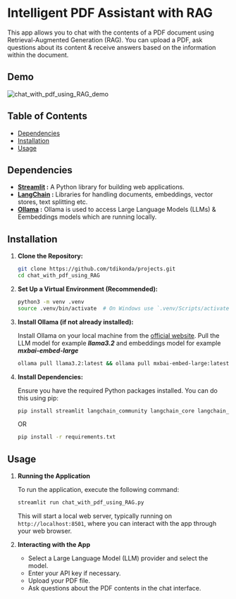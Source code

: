 # Intelligent PDF Assistant with RAG

This app allows you to chat with the contents of a PDF document using Retrieval-Augmented Generation (RAG). You can upload a PDF, ask questions about its content & receive answers based on the information within the document.

## Demo

![chat_with_pdf_using_RAG_demo](https://github.com/tdikonda/projects/blob/main/chat_with_pdf_RAG/demo/chat_with_PDF_using_RAG_demo.gif)

## Table of Contents

- [Dependencies](#dependencies)
- [Installation](#installation)
- [Usage](#usage)

## Dependencies

- **[Streamlit](https://streamlit.io/) :** A Python library for building web applications.
- **[LangChain](https://www.langchain.com/) :** Libraries for handling documents, embeddings, vector stores, text splitting etc.
- **[Ollama](https://ollama.com/) :** Ollama is used to access Large Language Models (LLMs) & Eembeddings models which are running locally.

## Installation

1. **Clone the Repository:**

   ```bash
   git clone https://github.com/tdikonda/projects.git
   cd chat_with_pdf_using_RAG
   ```

2. **Set Up a Virtual Environment (Recommended):**

   ```bash
   python3 -m venv .venv
   source .venv/bin/activate  # On Windows use `.venv/Scripts/activate.bat`
   ```

3. **Install Ollama (if not already installed):**

   Install Ollama on your local machine from the [official website](https://ollama.com/). Pull the LLM model for example ***llama3.2*** and embeddings model for example ***mxbai-embed-large***

   ```bash
   ollama pull llama3.2:latest && ollama pull mxbai-embed-large:latest
   ```

4. **Install Dependencies:**

   Ensure you have the required Python packages installed. You can do this using pip:

   ```bash
   pip install streamlit langchain_community langchain_core langchain_experimental langchain_ollama pdfplumber
   ```

   OR

   ```bash
   pip install -r requirements.txt
   ```

## Usage

1. **Running the Application**

   To run the application, execute the following command:

   ```bash
   streamlit run chat_with_pdf_using_RAG.py
   ```

   This will start a local web server, typically running on `http://localhost:8501`, where you can interact with the app through your web browser.

2. **Interacting with the App**

   - Select a Large Language Model (LLM) provider and select the model.
   - Enter your API key if necessary.
   - Upload your PDF file.
   - Ask questions about the PDF contents in the chat interface.
